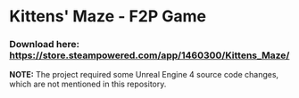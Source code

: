 # Kittens' Maze - F2P Game
### Download here: https://store.steampowered.com/app/1460300/Kittens_Maze/
__NOTE:__ The project required some Unreal Engine 4 source code changes, which are not mentioned in this repository.
